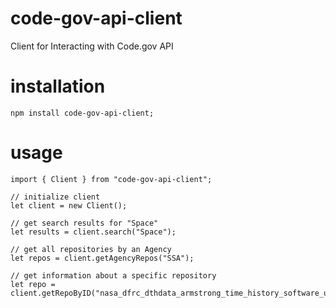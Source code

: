 # code-gov-api-client
Client for Interacting with Code.gov API

# installation
```
npm install code-gov-api-client;
```

# usage
```
import { Client } from "code-gov-api-client";

// initialize client
let client = new Client();

// get search results for "Space"
let results = client.search("Space");

// get all repositories by an Agency
let repos = client.getAgencyRepos("SSA");

// get information about a specific repository
let repo = client.getRepoByID("nasa_dfrc_dthdata_armstrong_time_history_software_utility");
```

